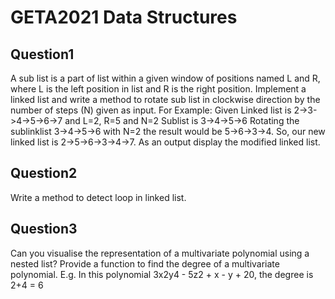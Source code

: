 # GETA2021 Data Structures

## Question1

A sub list is a part of list within a given window of positions named L and R, where L is the left position in list and R is the right position. Implement a linked list and write a method to rotate sub list in clockwise direction by the number of steps (N) given as input. For Example:
Given Linked list is 2->3->4->5->6->7 and L=2, R=5 and N=2
Sublist is 3->4->5->6
Rotating the sublinklist 3->4->5->6 with N=2 the result would be 5->6->3->4. So, our new linked list is 2->5->6->3->4->7.
As an output display the modified linked list.

## Question2
Write a method to detect loop in linked list.

## Question3
Can you visualise the representation of a multivariate polynomial using a nested list? Provide a function to find the degree of a multivariate polynomial.
	E.g. In this polynomial 3x2y4 - 5z2 + x - y + 20, the degree is 2+4 = 6

